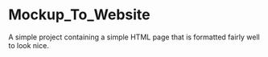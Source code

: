 # Mockup_To_Website
A simple project containing a simple HTML page that is formatted fairly well to look nice.

